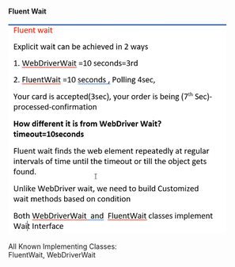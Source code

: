 #### Fluent Wait ####

![Fluent Wait](./images/FluentWait.PNG)


All Known Implementing Classes:  
FluentWait, WebDriverWait 